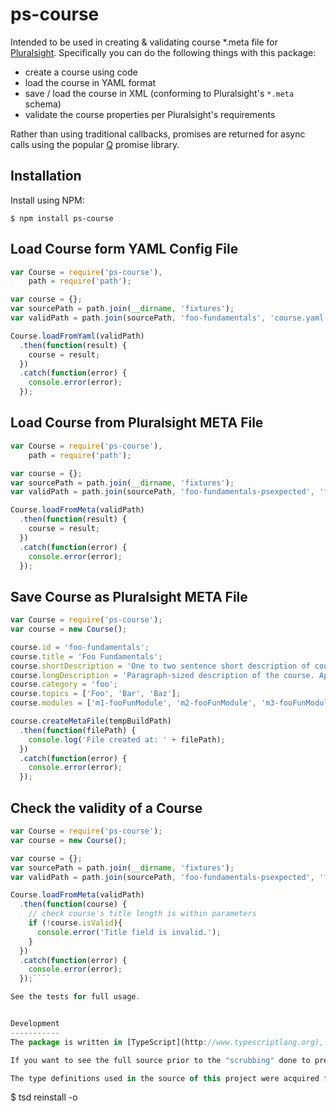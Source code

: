 ps-course
=========
Intended to be used in creating & validating course *.meta file for [Pluralsight](http://www.pluralsight.com). Specifically you can do the following things with this package:

- create a course using code
- load the course in YAML format
- save / load the course in XML (conforming to Pluralsight's `*.meta` schema)
- validate the course properties per Pluralsight's requirements

Rather than using traditional callbacks, promises are returned for async calls using the popular [Q](https://github.com/kriskowal/q) promise library.


Installation
------------
Install using NPM:

````
$ npm install ps-course
````


Load Course form YAML Config File
---------------------------------
````javascript
var Course = require('ps-course'),
    path = require('path');

var course = {};
var sourcePath = path.join(__dirname, 'fixtures');
var validPath = path.join(sourcePath, 'foo-fundamentals', 'course.yaml');

Course.loadFromYaml(validPath)
  .then(function(result) {
    course = result;
  })
  .catch(function(error) {
    console.error(error);
  });
````


Load Course from Pluralsight META File
--------------------------------------
````javascript
var Course = require('ps-course'),
    path = require('path');

var course = {};
var sourcePath = path.join(__dirname, 'fixtures');
var validPath = path.join(sourcePath, 'foo-fundamentals-psexpected', 'foo-fundamentals.meta');

Course.loadFromMeta(validPath)
  .then(function(result) {
    course = result;
  })
  .catch(function(error) {
    console.error(error);
  });
````


Save Course as Pluralsight META File
------------------------------------
````javascript
var Course = require('ps-course');
var course = new Course();

course.id = 'foo-fundamentals';
course.title = 'Foo Fundamentals';
course.shortDescription = 'One to two sentence short description of course. Appears on the main home page for your course, below the course title.';
course.longDescription = 'Paragraph-sized description of the course. Appears on the \'Description\' tab of the course page.';
course.category = 'foo';
course.topics = ['Foo', 'Bar', 'Baz'];
course.modules = ['m1-fooFunModule', 'm2-fooFunModule', 'm3-fooFunModule', 'm4-fooFunModule'];

course.createMetaFile(tempBuildPath)
  .then(function(filePath) {
    console.log('File created at: ' + filePath);
  })
  .catch(function(error) {
    console.error(error);
  });
````


Check the validity of a Course
--------------------------------------
````javascript
var Course = require('ps-course');
var course = new Course();

var course = {};
var sourcePath = path.join(__dirname, 'fixtures');
var validPath = path.join(sourcePath, 'foo-fundamentals-psexpected', 'foo-fundamentals.meta');

Course.loadFromMeta(validPath)
  .then(function(course) {
    // check course's title length is within parameters
    if (!course.isValid){
      console.error('Title field is invalid.');
    }
  })
  .catch(function(error) {
    console.error(error);
  });````

See the tests for full usage.


Development
-----------
The package is written in [TypeScript](http://www.typescriptlang.org), however only the [transpiled](http://en.wikipedia.org/wiki/Source-to-source_compiler) JavaScript is included in the NPM package. In TypeScript development, it's common to use a bunch of `/// <reference path="" />` blocks and the TypeScript compiler generates a source map file that is included at the bottom of the generated JavaScript files. Prior to uploading this to NPM, I've removed these extra comments using a custom [gulp](http://gulpjs.com) task.

If you want to see the full source prior to the "scrubbing" done to prepare for publication to NPM, just get the entire source and run an included gulp task to compile everything.

The type definitions used in the source of this project were acquired from the [DefinitelyTyped](https://github.com/borisyankov/DefinitelyTyped) project. They are all saved in the `tsd.json` file and can be downloaded by running the following:

````
$ tsd reinstall -o
````